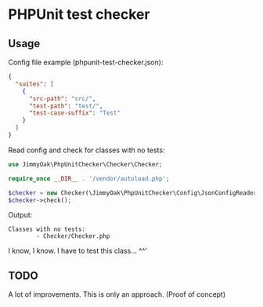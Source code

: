 # PHPUnit test checker

## Usage

Config file example (phpunit-test-checker.json):
```json
{
  "suites": [
    {
      "src-path": "src/",
      "test-path": "test/",
      "test-case-suffix": "Test"
    }
  ]
}
```

Read config and check for classes with no tests:
```php
use JimmyOak\PhpUnitChecker\Checker\Checker;

require_once __DIR__ . '/vendor/autoload.php';

$checker = new Checker(\JimmyOak\PhpUnitChecker\Config\JsonConfigReader::readFile(__DIR__ . '/phpunit-test-checker.json'));
$checker->check();
```

Output:
```text
Classes with no tests:
        - Checker/Checker.php
```

I know, I know. I have to test this class... ^^'

## TODO

A lot of improvements. This is only an approach. (Proof of concept)